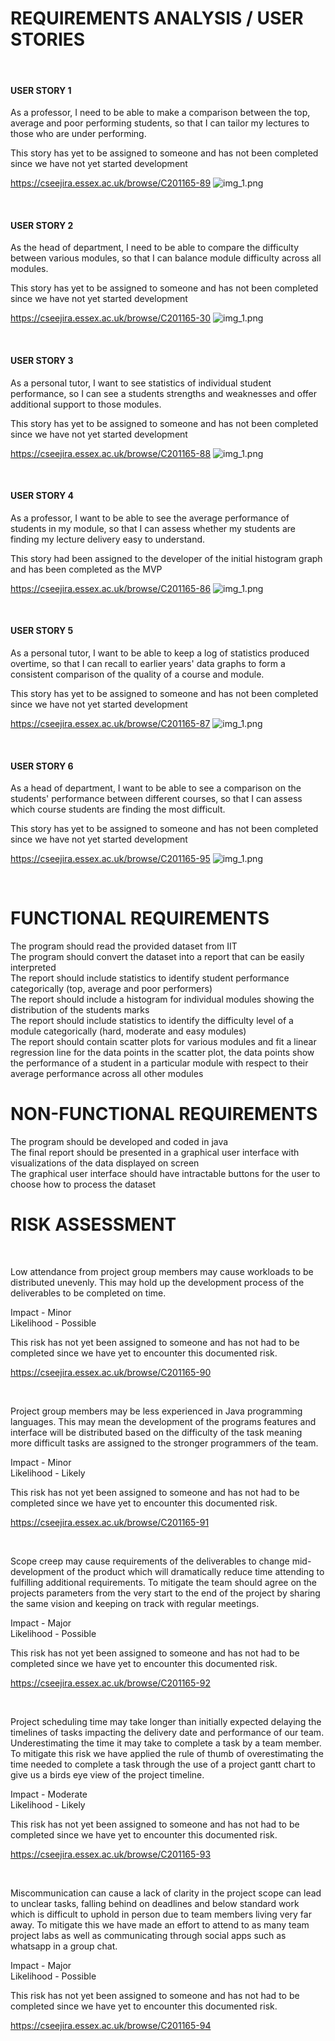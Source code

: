 <h1>REQUIREMENTS ANALYSIS / USER STORIES</h1>
<br>
<h4>USER STORY 1</h4>
<p>As a professor, I need to be able to make a comparison between
the top, average and poor performing students, so that I can tailor my lectures
to those who are under performing.</p>

<p>This story has yet to be assigned to someone and has not been completed since we have
not yet started development</p>

<https://cseejira.essex.ac.uk/browse/C201165-89>
![img_1.png](../images/USE%20CASE%201.png)

<br>
<h4>USER STORY 2</h4>
<p>As the head of department, I need to be able to compare the difficulty between
various modules, so that I can balance module difficulty across all modules.</p>

<p>This story has yet to be assigned to someone and has not been completed since we have
not yet started development</p>

<https://cseejira.essex.ac.uk/browse/C201165-30>
![img_1.png](../images/USE%20CASE%202.png)

<br>
<h4>USER STORY 3</h4>
<p>As a personal tutor, I want to see statistics of individual student performance, so I
can see a students strengths and weaknesses and offer additional support to those 
modules.</p>

<p>This story has yet to be assigned to someone and has not been completed since we have
not yet started development</p>

<https://cseejira.essex.ac.uk/browse/C201165-88>
![img_1.png](../images/USE%20CASE%203.png)

<br>
<h4>USER STORY 4</h4>
<p>As a professor, I want to be able to see the average performance of students in 
my module, so that I can assess whether my students are finding my lecture delivery
easy to understand.</p>

<p>This story had been assigned to the developer of the initial histogram graph and
has been completed as the MVP</p>

<https://cseejira.essex.ac.uk/browse/C201165-86>
![img_1.png](../images/USE%20CASE%204.png)

<br>
<h4>USER STORY 5</h4>
<p>As a personal tutor, I want to be able to keep a log of statistics produced
overtime, so that I can recall to earlier years' data graphs to form a consistent
comparison of the quality of a course and module.</p>

<p>This story has yet to be assigned to someone and has not been completed since we have
not yet started development</p>

<https://cseejira.essex.ac.uk/browse/C201165-87>
![img_1.png](../images/USE%20CASE%205.png)

<br>
<h4>USER STORY 6</h4>
<p>As a head of department, I want to be able to see a comparison on the students' 
performance between different courses, so that I can assess which course students 
are finding the most difficult.</p>

<p>This story has yet to be assigned to someone and has not been completed since we have
not yet started development</p>

<https://cseejira.essex.ac.uk/browse/C201165-95>
![img_1.png](../images/USE%20CASE%206.png)

<br>
<h1>FUNCTIONAL REQUIREMENTS</h1>
The program should read the provided dataset from IIT<br>
The program should convert the dataset into a report that can be easily interpreted<br>
The report should include statistics to identify student performance categorically 
(top, average and poor performers)<br>
The report should include a histogram for individual modules showing the distribution 
of the students marks<br>
The report should include statistics to identify the difficulty level of a module 
categorically (hard, moderate and easy modules)<br>
The report should contain scatter plots for various modules and fit a linear regression 
line for the data points in the scatter plot, the data points show the performance of a 
student in a particular module with respect to their average performance across all other 
modules<br>

<h1>NON-FUNCTIONAL REQUIREMENTS</h1>
The program should be developed and coded in java<br>
The final report should be presented in a graphical user interface with visualizations of 
the data displayed on screen<br>
The graphical user interface should have intractable buttons for the user to choose how to 
process the dataset<br>


<h1>RISK ASSESSMENT</h1>
<br><p>Low attendance from project group members may cause workloads to be distributed unevenly. This
may hold up the development process of the deliverables to be completed on time.

Impact - Minor <br>
Likelihood - Possible

This risk has not yet been assigned to someone and has not had to be completed since we have yet
to encounter this documented risk.</p>
<https://cseejira.essex.ac.uk/browse/C201165-90><br>

<br><p>Project group members may be less experienced in Java programming languages. This may mean the
development of the programs features and interface will be distributed based on the difficulty 
of the task meaning more difficult tasks are assigned to the stronger programmers of the team.

Impact - Minor <br>
Likelihood - Likely

This risk has not yet been assigned to someone and has not had to be completed since we have yet
to encounter this documented risk.</p>
<https://cseejira.essex.ac.uk/browse/C201165-91><br>

<br><p>Scope creep may cause requirements of the deliverables to change mid-development of the product
which will dramatically reduce time attending to fulfilling additional requirements. To mitigate
the team should agree on the projects parameters from the very start to the end of the project
by sharing the same vision and keeping on track with regular meetings.

Impact - Major <br>
Likelihood - Possible

This risk has not yet been assigned to someone and has not had to be completed since we have yet
to encounter this documented risk.</p>
<https://cseejira.essex.ac.uk/browse/C201165-92><br>

<br><p>Project scheduling time may take longer than initially expected delaying the timelines of tasks
impacting the delivery date and performance of our team. Underestimating the time it may take to
complete a task by a team member. To mitigate this risk we have applied the rule of thumb of
overestimating the time needed to complete a task through the use of a project gantt chart to
give us a birds eye view of the project timeline.

Impact - Moderate <br>
Likelihood - Likely

This risk has not yet been assigned to someone and has not had to be completed since we have yet
to encounter this documented risk.</p>
<https://cseejira.essex.ac.uk/browse/C201165-93><br>

<br><p>Miscommunication can cause a lack of clarity in the project scope can lead to unclear tasks, falling
behind on deadlines and below standard work which is difficult to uphold in person due to team 
members living very far away. To mitigate this we have made an effort to attend to as many team project
labs as well as communicating through social apps such as whatsapp in a group chat.

Impact - Major <br>
Likelihood - Possible

This risk has not yet been assigned to someone and has not had to be completed since we have yet
to encounter this documented risk.</p>
<https://cseejira.essex.ac.uk/browse/C201165-94><br>